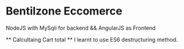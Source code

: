 # Bentilzone Eccomerce 
NodeJS with MySqli for backend && AngularJS as Frontend


<!-- Cart Service -->


** Calcultaing Cart total **
I learnt to use ES6 destructuring method.
